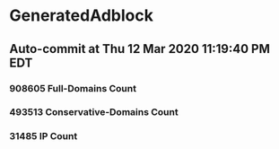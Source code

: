 # GeneratedAdblock
## Auto-commit at Thu 12 Mar 2020 11:19:40 PM EDT
### 908605 Full-Domains Count
### 493513 Conservative-Domains Count
### 31485 IP Count

